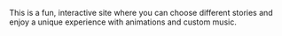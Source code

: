 This is a fun, interactive site where you can choose different stories and enjoy a unique experience with animations and custom music.
